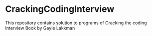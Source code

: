 # CrackingCodingInterview
This repository contains solution to programs of Cracking the coding Interview Book by Gayle Lakkman
